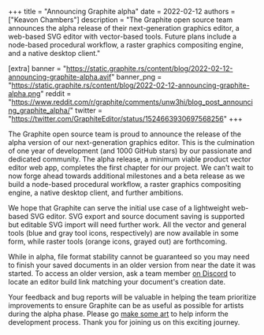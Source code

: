 +++
title = "Announcing Graphite alpha"
date = 2022-02-12
authors = ["Keavon Chambers"]
description = "The Graphite open source team announces the alpha release of their next-generation graphics editor, a web-based SVG editor with vector-based tools. Future plans include a node-based procedural workflow, a raster graphics compositing engine, and a native desktop client."

[extra]
banner = "https://static.graphite.rs/content/blog/2022-02-12-announcing-graphite-alpha.avif"
banner_png = "https://static.graphite.rs/content/blog/2022-02-12-announcing-graphite-alpha.png"
reddit = "https://www.reddit.com/r/graphite/comments/unw3hi/blog_post_announcing_graphite_alpha/"
twitter = "https://twitter.com/GraphiteEditor/status/1524663930697568256"
+++

The Graphite open source team is proud to announce the release of the alpha version of our next-generation graphics editor. This is the culmination of one year of development (and 1000 GitHub stars) by our passionate and dedicated community. The alpha release, a minimum viable product vector editor web app, completes the first chapter for our project. We can't wait to now forge ahead towards additional milestones and a beta release as we build a node-based procedural workflow, a raster graphics compositing engine, a native desktop client, and further ambitions.

<!-- more -->

We hope that Graphite can serve the initial use case of a lightweight web-based SVG editor. SVG export and source document saving is supported but editable SVG import will need further work. All the vector and general tools (blue and gray tool icons, respectively) are now available in some form, while raster tools (orange icons, grayed out) are forthcoming.

While in alpha, file format stability cannot be guaranteed so you may need to finish your saved documents in an older version from near the date it was started. To access an older version, ask a team member [on Discord](https://discord.graphite.rs) to locate an editor build link matching your document's creation date.

Your feedback and bug reports will be valuable in helping the team prioritize improvements to ensure Graphite can be as useful as possible for artists during the alpha phase. Please go [make some art](https://editor.graphite.rs) to help inform the development process. Thank you for joining us on this exciting journey.
